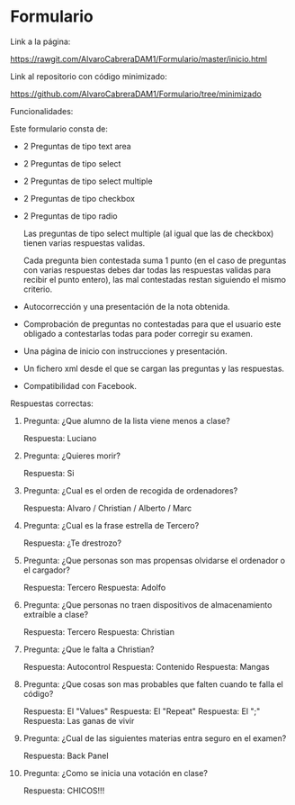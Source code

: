 # Formulario

Link a la página: 

https://rawgit.com/AlvaroCabreraDAM1/Formulario/master/inicio.html

Link al repositorio con código minimizado:

https://github.com/AlvaroCabreraDAM1/Formulario/tree/minimizado

Funcionalidades:

Este formulario consta de: 

- 2 Preguntas de tipo text area 
- 2 Preguntas de tipo select 
- 2 Preguntas de tipo select multiple 
- 2 Preguntas de tipo checkbox 
- 2 Preguntas de tipo radio 

  Las preguntas de tipo select multiple (al igual que las de checkbox) tienen varias respuestas validas. 

  Cada pregunta bien contestada suma 1 punto (en el caso de preguntas con varias respuestas debes dar todas las respuestas validas para
  recibir el punto entero), las mal contestadas restan siguiendo el mismo criterio.

- Autocorrección y una presentación de la nota obtenida.

- Comprobación de preguntas no contestadas para que el usuario este obligado a contestarlas todas para poder corregir su examen.

- Una página de inicio con instrucciones y presentación.

- Un fichero xml desde el que se cargan las preguntas y las respuestas.

- Compatibilidad con Facebook.

Respuestas correctas:

  1. Pregunta: ¿Que alumno de la lista viene menos a clase?
  
     Respuesta: Luciano

  2. Pregunta: ¿Quieres morir?
  
     Respuesta: Si

  3. Pregunta: ¿Cual es el orden de recogida de ordenadores?
  
     Respuesta: Alvaro / Christian / Alberto / Marc

  4. Pregunta: ¿Cual es la frase estrella de Tercero?
  
     Respuesta: ¿Te drestrozo?

  5. Pregunta: ¿Que personas son mas propensas olvidarse el ordenador o el cargador?
  
     Respuesta: Tercero
     Respuesta: Adolfo

  6. Pregunta: ¿Que personas no traen dispositivos de almacenamiento extraíble a clase?
  
     Respuesta: Tercero
     Respuesta: Christian

  7. Pregunta: ¿Que le falta a Christian?
  
     Respuesta: Autocontrol
     Respuesta: Contenido
     Respuesta: Mangas

  8. Pregunta: ¿Que cosas son mas probables que falten cuando te falla el código?
  
     Respuesta: El "Values" 
     Respuesta: El "Repeat"
     Respuesta: El ";"
     Respuesta: Las ganas de vivir

  9. Pregunta: ¿Cual de las siguientes materias entra seguro en el examen?
  
     Respuesta: Back Panel

  10. Pregunta: ¿Como se inicia una votación en clase?
  
      Respuesta: CHICOS!!!
